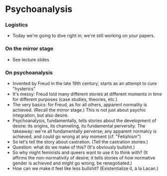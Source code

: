 # Psychoanalysis

### Logistics
* Today we're going to dive right in; we're still working on your papers.

### On the mirror stage
* See lecture slides

### On psychoanalysis
* Invented by Freud in the late 19th century; starts as an attempt to cure "hysterics"
* It's messy: Freud told many different stories at different moments in time for different purposes (case studies, theories, etc.)
* The very basics: for Freud, as for all others, apparent normality is achieved. (Recall the mirror stage.) This is not just about psychic integration, but also desire.
* Psychoanalysis, fundamentally, tells stories about the development of desire: its origins, its channeling, its fundamental perversity. The takeaway: we're all fundamentally perverse; any apparent normalcy is achieved, and could go wrong at any moment (cf. "Fetishism")
* So let's tell the story about castration. (Tell the castration stories.)
* Question: what do we make of this? (It's obviously bullshit.)
* So why might feminists and queers want to use it to think with? (It affirms the non-normativity of desire; it tells stories of how normative gender is achieved and might go wrong, be renegotiated.)
* How can we make it feel like less bullshit? (Existentialize it, à la Lacan.)
